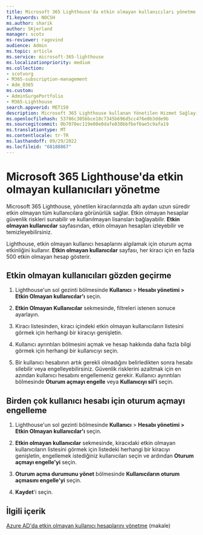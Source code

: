 ```yaml
---
title: Microsoft 365 Lighthouse'da etkin olmayan kullanıcıları yönetme
f1.keywords: NOCSH
ms.author: sharik
author: SKjerland
manager: scotv
ms-reviewer: ragovind
audience: Admin
ms.topic: article
ms.service: microsoft-365-lighthouse
ms.localizationpriority: medium
ms.collection:
- scotvorg
- M365-subscription-management
- Adm_O365
ms.custom:
- AdminSurgePortfolio
- M365-Lighthouse
search.appverid: MET150
description: Microsoft 365 Lighthouse kullanan Yönetilen Hizmet Sağlayıcıları (MSP) için etkin olmayan kullanıcıları yönetmeyi öğrenin.
ms.openlocfilehash: 53786c305bbce10c7345b696d5cc476e0b3dde9b
ms.sourcegitcommit: 0b7070ec119e00e0dafe030bbfbef0ae5c9afa19
ms.translationtype: MT
ms.contentlocale: tr-TR
ms.lasthandoff: 09/29/2022
ms.locfileid: "68188867"
---
```

# <a name="manage-inactive-users-in-microsoft-365-lighthouse"></a>Microsoft 365 Lighthouse'da etkin olmayan kullanıcıları yönetme

Microsoft 365 Lighthouse, yönetilen kiracılarınızda altı aydan uzun süredir etkin olmayan tüm kullanıcılara görünürlük sağlar. Etkin olmayan hesaplar güvenlik riskleri sunabilir ve kullanılmayan lisansları bağlayabilir. **Etkin olmayan kullanıcılar** sayfasından, etkin olmayan hesapları izleyebilir ve temizleyebilirsiniz.

Lighthouse, etkin olmayan kullanıcı hesaplarını algılamak için oturum açma etkinliğini kullanır. **Etkin olmayan kullanıcılar** sayfası, her kiracı için en fazla 500 etkin olmayan hesap gösterir.

## <a name="review-inactive-users"></a>Etkin olmayan kullanıcıları gözden geçirme

1. Lighthouse'un sol gezinti bölmesinde **Kullanıcı** > **Hesabı yönetimi > Etkin Olmayan kullanıcılar'ı** seçin.

2. **Etkin Olmayan Kullanıcılar** sekmesinde, filtreleri istenen sonuce ayarlayın.

3. Kiracı listesinden, kiracı içindeki etkin olmayan kullanıcıların listesini görmek için herhangi bir kiracıyı genişletin.

4. Kullanıcı ayrıntıları bölmesini açmak ve hesap hakkında daha fazla bilgi görmek için herhangi bir kullanıcıyı seçin.

5. Bir kullanıcı hesabının artık gerekli olmadığını belirledikten sonra hesabı silebilir veya engelleyebilirsiniz. Güvenlik risklerini azaltmak için en azından kullanıcı hesabını engellemeniz gerekir. Kullanıcı ayrıntıları bölmesinde **Oturum açmayı engelle** veya **Kullanıcıyı sil'i** seçin.

## <a name="block-sign-in-for-multiple-user-accounts"></a>Birden çok kullanıcı hesabı için oturum açmayı engelleme

1. Lighthouse'un sol gezinti bölmesinde **Kullanıcı** > **Hesabı yönetimi >** **Etkin Olmayan kullanıcılar'ı** seçin.

2. **Etkin olmayan kullanıcılar** sekmesinde, kiracıdaki etkin olmayan kullanıcıların listesini görmek için listedeki herhangi bir kiracıyı genişletin, engellemek istediğiniz kullanıcıları seçin ve ardından **Oturum açmayı engelle'yi** seçin.

3. **Oturum açma durumunu yönet** bölmesinde **Kullanıcıların oturum açmasını engelle'yi** seçin.

4. **Kaydet**'i seçin.

## <a name="related-content"></a>İlgili içerik

[Azure AD'da etkin olmayan kullanıcı hesaplarını yönetme](/azure/active-directory/reports-monitoring/howto-manage-inactive-user-accounts) (makale)
